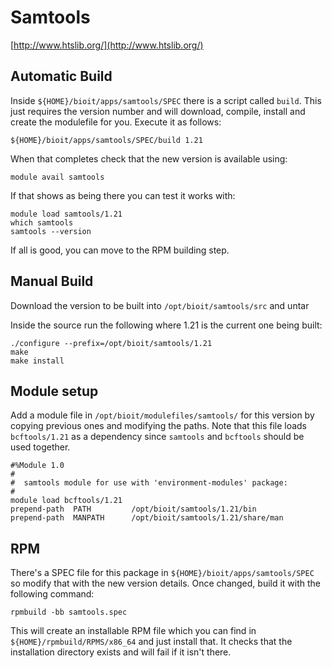 # Samtools

[http://www.htslib.org/](http://www.htslib.org/)

## Automatic Build

Inside `${HOME}/bioit/apps/samtools/SPEC` there is a script called `build`. This just requires the version number and will download, compile, install and create the modulefile for you. Execute it as follows:

    ${HOME}/bioit/apps/samtools/SPEC/build 1.21

When that completes check that the new version is available using:

    module avail samtools

If that shows as being there you can test it works with:

    module load samtools/1.21
    which samtools
    samtools --version

If all is good, you can move to the RPM building step.

## Manual Build

Download the version to be built into `/opt/bioit/samtools/src` and untar

Inside the source run the following where 1.21 is the current one being built:

    ./configure --prefix=/opt/bioit/samtools/1.21
    make
    make install

## Module setup

Add a module file in `/opt/bioit/modulefiles/samtools/` for this version by copying previous ones and modifying the paths. Note that this file loads `bcftools/1.21` as a dependency since `samtools` and `bcftools` should be used together.

    #%Module 1.0
    #
    #  samtools module for use with 'environment-modules' package:
    #
    module load bcftools/1.21
    prepend-path  PATH         /opt/bioit/samtools/1.21/bin
    prepend-path  MANPATH      /opt/bioit/samtools/1.21/share/man

## RPM

There's a SPEC file for this package in `${HOME}/bioit/apps/samtools/SPEC` so modify that with the new version details. Once changed, build it with the following command:

    rpmbuild -bb samtools.spec

This will create an installable RPM file which you can find in `${HOME}/rpmbuild/RPMS/x86_64` and just install that. It checks that the installation directory exists and will fail if it isn't there.
